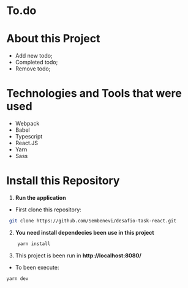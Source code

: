 # To.do

# About this Project

- Add new todo;
- Completed todo;
- Remove todo; 

# Technologies and Tools that were used

- Webpack
- Babel
- Typescript
- React.JS
- Yarn
- Sass

# Install this Repository

1. **Run the application**

- First clone this repository:

~~~bash
 git clone https://github.com/Sembenevi/desafio-task-react.git
~~~

2. **You need install dependecies been use in this project**

~~~bash
    yarn install
~~~

3. This project is been run in **http://localhost:8080/**

- To been execute:

~~~bash
yarn dev
~~~